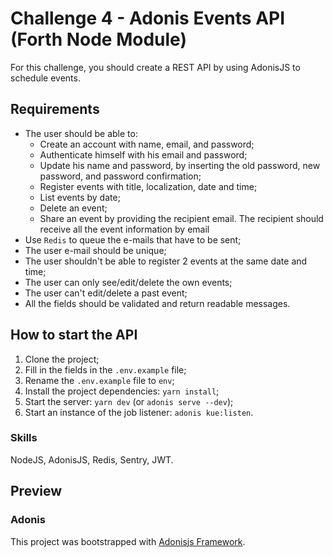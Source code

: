 # Challenge 4 - Adonis Events API (Forth Node Module)

For this challenge, you should create a REST API by using AdonisJS to schedule events.

## Requirements

- The user should be able to:
  - Create an account with name, email, and password;
  - Authenticate himself with his email and password;
  - Update his name and password, by inserting the old password, new password, and password confirmation;
  - Register events with title, localization, date and time;
  - List events by date;
  - Delete an event;
  - Share an event by providing the recipient email. The recipient should receive all the event information by email
- Use `Redis` to queue the e-mails that have to be sent;
- The user e-mail should be unique;
- The user shouldn't be able to register 2 events at the same date and time;
- The user can only see/edit/delete the own events;
- The user can't edit/delete a past event;
- All the fields should be validated and return readable messages.

## How to start the API

1. Clone the project;
2. Fill in the fields in the `.env.example` file;
3. Rename the `.env.example` file to `env`;
4. Install the project dependencies: `yarn install`;
5. Start the server: `yarn dev` (or `adonis serve --dev`);
6. Start an instance of the job listener: `adonis kue:listen`.

### Skills

NodeJS, AdonisJS, Redis, Sentry, JWT.

## Preview

### Adonis

This project was bootstrapped with [Adonisjs Framework](https://adonisjs.com/).
